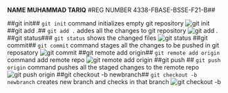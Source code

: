 **NAME      MUHAMMAD TARIQ**
#REG NUMBER 4338-FBASE-BSSE-F21-B##

##git init##
```git init``` command initializes empty git repository
![git init](images/git_init.png)
##git add .##
```git add .``` addes all the changes to git repository
![git add .](images/git_add.png)
##git status###
```git status``` shows the changed files
![git status](images/git_status.png)
##git commit##
```git commit``` command stages all the changes to be pushed in git reposatory
![git commit](images/git_commit.png)
##git remote add origin##
```git remote add origin``` command add remote repo
![git remote add origin](images/git_remote.png)
##git push ##
```git push origin``` command pushes all the staged changes to the remote repo
![git push origin](images/git_push.png)
##git checkout -b newbranch##
```git checkout -b newbranch``` creates new branch and checks in that branch
![git checkout -b <branchname>](images/git_checkout.png)
